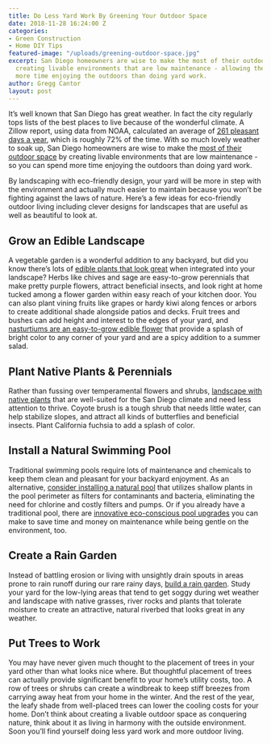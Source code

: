 ```yaml
---
title: Do Less Yard Work By Greening Your Outdoor Space
date: 2018-11-28 16:24:00 Z
categories:
- Green Construction
- Home DIY Tips
featured-image: "/uploads/greening-outdoor-space.jpg"
excerpt: San Diego homeowners are wise to make the most of their outdoor space by
  creating livable environments that are low maintenance - allowing them to spend
  more time enjoying the outdoors than doing yard work.
author: Gregg Cantor
layout: post
---
```


It’s well known that San Diego has great weather. In fact the city regularly tops lists of the best places to live because of the wonderful climate. A Zillow report, using data from NOAA, calculated an average of [261 pleasant days a year](http://time.com/money/collection-post/3636302/best-weather-america-nice-days/), which is roughly 72% of the time. With so much lovely weather to soak up, San Diego homeowners are wise to make the [most of their outdoor space](https://murraylampert.com/outdoor-spaces-gallery) by creating livable environments that are low maintenance - so you can spend more time enjoying the outdoors than doing yard work.

By landscaping with eco-friendly design, your yard will be more in step with the environment and actually much easier to maintain because you won’t be fighting against the laws of nature. Here’s a few ideas for eco-friendly outdoor living including clever designs for landscapes that are useful as well as beautiful to look at.

## Grow an Edible Landscape

A vegetable garden is a wonderful addition to any backyard, but did you know there’s lots of [edible plants that look great](https://www.thespruce.com/best-vegetables-and-fruits-for-edible-landscape-1403436) when integrated into your landscape? Herbs like chives and sage are easy-to-grow perennials that make pretty purple flowers, attract beneficial insects, and look right at home tucked among a flower garden within easy reach of your kitchen door. You can also plant vining fruits like grapes or hardy kiwi along fences or arbors to create additional shade alongside patios and decks. Fruit trees and bushes can add height and interest to the edges of your yard, and [nasturtiums are an easy-to-grow edible flower](https://www.almanac.com/plant/nasturtium) that provide a splash of bright color to any corner of your yard and are a spicy addition to a summer salad.

## Plant Native Plants & Perennials

Rather than fussing over temperamental flowers and shrubs, [landscape with native plants](https://www.laspilitas.com/groups/native-plants-san-diego.html) that are well-suited for the San Diego climate and need less attention to thrive. Coyote brush is a tough shrub that needs little water, can help stabilize slopes, and attract all kinds of butterflies and beneficial insects. Plant California fuchsia to add a splash of color.

## Install a Natural Swimming Pool

Traditional swimming pools require lots of maintenance and chemicals to keep them clean and pleasant for your backyard enjoyment. As an alternative, [consider installing a natural pool](https://www.motherearthnews.com/diy/natural-swimming-pool-zmaz02aszgoe) that utilizes shallow plants in the pool perimeter as filters for contaminants and bacteria, eliminating the need for chlorine and costly filters and pumps. Or if you already have a traditional pool, there are [innovative eco-conscious pool upgrades](https://poolcareguy.com/eco-friendly-pools/) you can make to save time and money on maintenance while being gentle on the environment, too. 

## Create a Rain Garden

Instead of battling erosion or living with unsightly drain spouts in areas prone to rain runoff during our rare rainy days, [build a rain garden](https://www.bhg.com/gardening/landscaping-projects/landscape-basics/make-a-rain-garden/). Study your yard for the low-lying areas that tend to get soggy during wet weather and landscape with native grasses, river rocks and plants that tolerate moisture to create an attractive, natural riverbed that looks great in any weather.

## Put Trees to Work

You may have never given much thought to the placement of trees in your yard other than what looks nice where. But thoughtful placement of trees can actually provide significant benefit to your home’s utility costs, too. A row of trees or shrubs can create a windbreak to keep stiff breezes from carrying away heat from your home in the winter. And the rest of the year, the leafy shade from well-placed trees can lower the cooling costs for your home.
Don’t think about creating a livable outdoor space as conquering nature, think about it as living in harmony with the outside environment. Soon you’ll find yourself doing less yard work and more outdoor living.